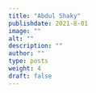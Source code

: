 ```yaml
---
title: "Abdul Shaky"
publishdate: 2021-8-01
image: ""
alt: ""
description: ""
author: ""
type: posts
weight: 4
draft: false
---
```

